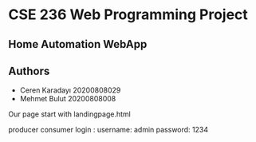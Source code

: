 # CSE 236 Web Programming Project
## Home Automation WebApp


## Authors 
- Ceren Karadayı 20200808029
- Mehmet Bulut 20200808008  

Our page start with landingpage.html

producer consumer login : 
username: admin
password: 1234
